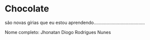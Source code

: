 # Chocolate
são novas gírias que eu estou aprendendo........................................

Nome completo: Jhonatan Diogo Rodrigues Nunes